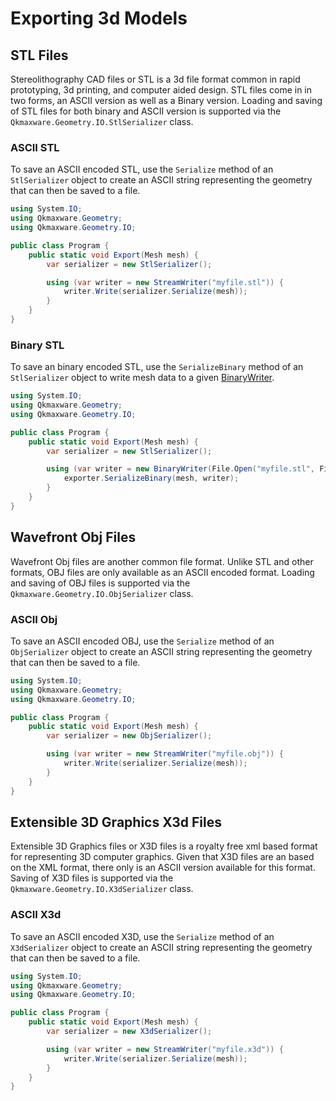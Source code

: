 # Exporting 3d Models

## STL Files
Stereolithography CAD files or STL is a 3d file format common in rapid prototyping, 3d printing, and computer aided design. STL files come in in two forms, an ASCII version as well as a Binary version. Loading and saving of STL files for both binary and ASCII version is supported via the `Qkmaxware.Geometry.IO.StlSerializer` class. 

### ASCII STL
To save an ASCII encoded STL, use the `Serialize` method of an `StlSerializer` object to create an ASCII string representing the geometry that can then be saved to a file.
```cs
using System.IO;
using Qkmaxware.Geometry;
using Qkmaxware.Geometry.IO;

public class Program {
    public static void Export(Mesh mesh) {
        var serializer = new StlSerializer();

        using (var writer = new StreamWriter("myfile.stl")) {
            writer.Write(serializer.Serialize(mesh));
        }
    }
}
```

### Binary STL
To save an binary encoded STL, use the `SerializeBinary` method of an `StlSerializer` object to write mesh data to a given [BinaryWriter](https://docs.microsoft.com/en-us/dotnet/api/system.io.binarywriter).
```cs
using System.IO;
using Qkmaxware.Geometry;
using Qkmaxware.Geometry.IO;

public class Program {
    public static void Export(Mesh mesh) {
        var serializer = new StlSerializer();

        using (var writer = new BinaryWriter(File.Open("myfile.stl", FileMode.Create))) {
            exporter.SerializeBinary(mesh, writer);
        }
    }
}
```

## Wavefront Obj Files
Wavefront Obj files are another common file format. Unlike STL and other formats, OBJ files are only available as an ASCII encoded format. Loading and saving of OBJ files is supported via the `Qkmaxware.Geometry.IO.ObjSerializer` class. 

### ASCII Obj
To save an ASCII encoded OBJ, use the `Serialize` method of an `ObjSerializer` object to create an ASCII string representing the geometry that can then be saved to a file.
```cs
using System.IO;
using Qkmaxware.Geometry;
using Qkmaxware.Geometry.IO;

public class Program {
    public static void Export(Mesh mesh) {
        var serializer = new ObjSerializer();

        using (var writer = new StreamWriter("myfile.obj")) {
            writer.Write(serializer.Serialize(mesh));
        }
    }
}
```

## Extensible 3D Graphics X3d Files
Extensible 3D Graphics files or X3D files is a royalty free xml based format for representing 3D computer graphics. Given that X3D files are an based on the XML format, there only is an ASCII version available for this format. Saving of X3D files is supported via the `Qkmaxware.Geometry.IO.X3dSerializer` class. 

### ASCII X3d
To save an ASCII encoded X3D, use the `Serialize` method of an `X3dSerializer` object to create an ASCII string representing the geometry that can then be saved to a file.
```cs
using System.IO;
using Qkmaxware.Geometry;
using Qkmaxware.Geometry.IO;

public class Program {
    public static void Export(Mesh mesh) {
        var serializer = new X3dSerializer();

        using (var writer = new StreamWriter("myfile.x3d")) {
            writer.Write(serializer.Serialize(mesh));
        }
    }
}
```